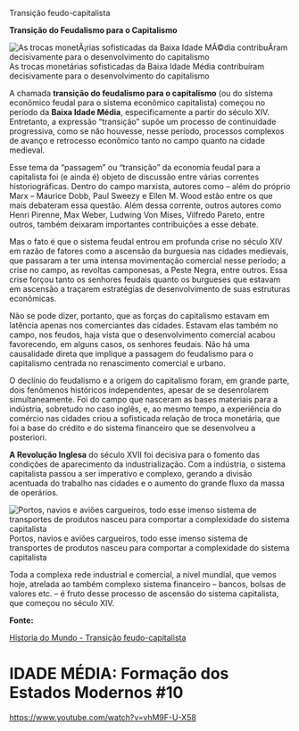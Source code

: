 
Transição feudo-capitalista

**Transição do Feudalismo para o Capitalismo**

![As trocas monetÃ¡rias sofisticadas da Baixa Idade MÃ©dia contribuÃ­ram decisivamente para o desenvolvimento do capitalismo](https://static.planejativo.com/uploads/novas/a1a9f91ebcf5a96d52ac4f648c39d978.jpg)  
As trocas monetárias sofisticadas da Baixa Idade Média contribuíram decisivamente para o desenvolvimento do capitalismo  

A chamada **transição do feudalismo para o capitalismo** (ou do sistema econômico feudal para o sistema econômico capitalista) começou no período da **Baixa Idade Média**, especificamente a partir do século XIV. Entretanto, a expressão “transição” supõe um processo de continuidade progressiva, como se não houvesse, nesse período, processos complexos de avanço e retrocesso econômico tanto no campo quanto na cidade medieval.

Esse tema da “passagem” ou “transição” da economia feudal para a capitalista foi (e ainda é) objeto de discussão entre várias correntes historiográficas. Dentro do campo marxista, autores como – além do próprio Marx – Maurice Dobb, Paul Sweezy e Ellen M. Wood estão entre os que mais debateram essa questão. Além dessa corrente, outros autores como Henri Pirenne, Max Weber, Ludwing Von Mises, Vilfredo Pareto, entre outros, também deixaram importantes contribuições a esse debate.

Mas o fato é que o sistema feudal entrou em profunda crise no século XIV em razão de fatores como a ascensão da burguesia nas cidades medievais, que passaram a ter uma intensa movimentação comercial nesse período; a crise no campo, as revoltas camponesas, a Peste Negra, entre outros. Essa crise forçou tanto os senhores feudais quanto os burgueses que estavam em ascensão a traçarem estratégias de desenvolvimento de suas estruturas econômicas.

Não se pode dizer, portanto, que as forças do capitalismo estavam em latência apenas nos comerciantes das cidades. Estavam elas também no campo, nos feudos, haja vista que o desenvolvimento comercial acabou favorecendo, em alguns casos, os senhores feudais. Não há uma causalidade direta que implique a passagem do feudalismo para o capitalismo centrada no renascimento comercial e urbano.

O declínio do feudalismo e a origem do capitalismo foram, em grande parte, dois fenômenos históricos independentes, apesar de se desenrolarem simultaneamente. Foi do campo que nasceram as bases materiais para a indústria, sobretudo no caso inglês, e, ao mesmo tempo, a experiência do comércio nas cidades criou a sofisticada relação de troca monetária, que foi a base do crédito e do sistema financeiro que se desenvolveu a posteriori.

**A Revolução Inglesa** do século XVII foi decisiva para o fomento das condições de aparecimento da industrialização. Com a indústria, o sistema capitalista passou a ser imperativo e complexo, gerando a divisão acentuada do trabalho nas cidades e o aumento do grande fluxo da massa de operários.

![Portos, navios e aviões cargueiros, todo esse imenso sistema de transportes de produtos nasceu para comportar a complexidade do sistema capitalista](https://static.planejativo.com/uploads/novas/3506643e2e0d58054f20e5c99ddb71c9.jpg)
Portos, navios e aviões cargueiros, todo esse imenso sistema de transportes de produtos nasceu para comportar a complexidade do sistema capitalista

Toda a complexa rede industrial e comercial, a nível mundial, que vemos hoje, atrelada ao também complexo sistema financeiro – bancos, bolsas de valores etc. – é fruto desse processo de ascensão do sistema capitalista, que começou no século XIV.

**Fonte:**

[Historia do Mundo - Transição feudo-capitalista](https://www.historiadomundo.com.br/idade-moderna/transicao-feudalismo-para-capitalismo.htm)

# IDADE MÉDIA: Formação dos Estados Modernos #10

https://www.youtube.com/watch?v=vhM9F-U-X58

